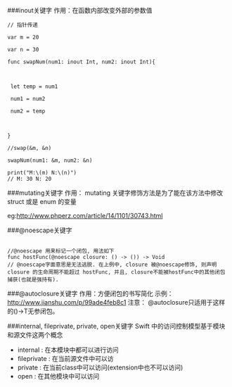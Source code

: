 ###inout关键字
作用：在函数内部改变外部的参数值

``` objc
// 指针传递

var m = 20

var n = 30

func swapNum(num1: inout Int, num2: inout Int){



 let temp = num1

 num1 = num2

 num2 = temp



}

//swap(&m, &n)

swapNum(num1: &m, num2: &n)

print("M:\(m) N:\(n)")
// M: 30 N: 20

```

###mutating关键字
作用： mutating 关键字修饰方法是为了能在该方法中修改 struct 或是 enum 的变量

eg:http://www.phperz.com/article/14/1101/30743.html

###@noescape关键字

``` objc

//@noescape 用来标记一个闭包, 用法如下
func hostFunc(@noescape closure: () -> ()) -> Void
// @noescape字面意思是无法逃脱. 在上例中, closure 被@noescape修饰, 则声明 closure 的生命周期不能超过 hostFunc, 并且, closure不能被hostFunc中的其他闭包捕获(也就是强持有).
```

###@autoclosure关键字
作用：方便闭包的书写简化
示例： http://www.jianshu.com/p/99ade4feb8c1
注意： @autoclosure只适用于这样的()->T无参闭包。



###internal, fileprivate, private, open关键字
Swift 中的访问控制模型基于模块和源文件这两个概念
 - internal : 在本模块中都可以进行访问
 - fileprivate : 在当前源文件中可以访
 - private : 在当前class中可以访问(extension中也不可以访问)
 - open : 在其他模块中可以访问

